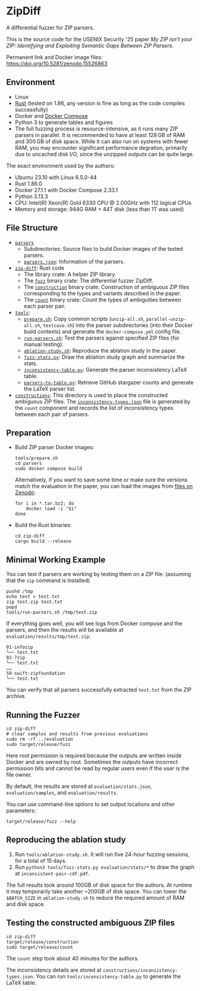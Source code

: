 # ZipDiff

A differential fuzzer for ZIP parsers.

This is the source code for the USENIX Security '25 paper *My ZIP isn’t your ZIP: Identifying and Exploiting Semantic Gaps Between ZIP Parsers*.

Permanent link and Docker image files: https://doi.org/10.5281/zenodo.15526863

## Environment

-   Linux
-   [Rust](https://www.rust-lang.org/tools/install) (tested on 1.86, any version is fine as long as the code compiles successfully)
-   Docker and [Docker Compose](https://docs.docker.com/compose/install/)
-   Python 3 to generate tables and figures
-   The full fuzzing process is resource-intensive, as it runs many ZIP parsers in parallel. It is recommended to have at least 128 GB of RAM and 300 GB of disk space. While it can also run on systems with fewer RAM, you may encounter significant performance degration, primarily due to uncached disk I/O, since the unzipped outputs can be quite large.

The exact environment used by the authors:

-   Ubuntu 23.10 with Linux 6.5.0-44
-   Rust 1.86.0
-   Docker 27.1.1 with Docker Compose 2.33.1
-   Python 3.13.3
-   CPU: Intel(R) Xeon(R) Gold 6330 CPU @ 2.00GHz with 112 logical CPUs
-   Memory and storage: 944G RAM + 44T disk (less than 1T was used)

## File Structure

-   [`parsers`](./parsers)
    -   Subdirectories: Source files to build Docker images of the tested parsers.
    -   [`parsers.json`](./parsers/parsers.json): Information of the parsers.
-   [`zip-diff`](./zip-diff): Rust code
    -   The library crate: A helper ZIP library.
    -   The [`fuzz`](./zip-diff/src/fuzz) binary crate: The differential fuzzer ZipDiff.
    -   The [`construction`](./zip-diff/src/construction) binary crate: Construction of ambiguous ZIP files corresponding to the types and variants described in the paper.
    -   The [`count`](./zip-diff/src/count) binary crate: Count the types of ambiguities between each parser pair.
-   [`tools`](./tools):
    -   [`prepare.sh`](./tools/prepare.sh): Copy common scripts (`unzip-all.sh`, `parallel-unzip-all.sh`, `testcase.sh`) into the parser subdirectories (into their Docker build contexts) and generate the `docker-compose.yml` config file.
    -   [`run-parsers.sh`](./tools/run-parsers.sh): Test the parsers against specified ZIP files (for manual testing).
    -   [`ablation-study.sh`](./tools/ablation-study.sh): Reproduce the ablation study in the paper.
    -   [`fuzz-stats.py`](./tools/fuzz-stats.py): Draw the ablation study graph and summarize the stats.
    -   [`inconsistency-table.py`](./tools/inconsistency-table.py): Generate the parser inconsistency LaTeX table.
    -   [`parsers-to-table.py`](./tools/parsers-to-table.py): Retrieve GitHub stargazer counts and generate the LaTeX parser list.
-   [`constructions`](./constructions): This directory is used to place the constructed ambiguous ZIP files. The [`inconsistency-types.json`](./constructions/inconsistency-types.json) file is generated by the `count` component and records the list of inconsistency types between each pair of parsers.

## Preparation

-   Build ZIP parser Docker images:

    ```console
    tools/prepare.sh
    cd parsers
    sudo docker compose build
    ```

    Alternatively, if you want to save some time or make sure the versions match the evaluation in the paper, you can load the images from [files on Zenodo](https://doi.org/10.5281/zenodo.15526863):

    ```console
    for i in *.tar.bz2; do
        docker load -i "$i"
    done
    ```

-   Build the Rust binaries:

    ```console
    cd zip-diff
    cargo build --release
    ```

## Minimal Working Example

You can test if parsers are working by testing them on a ZIP file: (assuming that the `zip` command is installed)

```console
pushd /tmp
echo test > test.txt
zip test.zip test.txt
popd
tools/run-parsers.sh /tmp/test.zip
```

If everything goes well, you will see logs from Docker compose and the parsers, and then the results will be available at `evaluation/results/tmp/test.zip`:

```
01-infozip
└── test.txt
02-7zip
└── test.txt
……
50-swift-zipfoundation
└── test.txt
```

You can verify that all parsers successfully extracted `test.txt` from the ZIP archive.

## Running the Fuzzer

```console
cd zip-diff
# clear samples and results from previous evaluations
sudo rm -rf ../evaluation
sudo target/release/fuzz
```

Here root permission is required because the outputs are written inside Docker and are owned by root. Sometimes the outputs have incorrect permission bits and cannot be read by regular users even if the user is the file owner.

By default, the results are stored at `evaluation/stats.json`, `evaluation/samples`, and `evaluation/results`.

You can use command-line options to set output locations and other parameters:

```console
target/release/fuzz --help
```

## Reproducing the ablation study

1.  Run `tools/ablation-study.sh`. It will run five 24-hour fuzzing sessions, for a total of 15 days.
2.  Run `python3 tools/fuzz-stats.py evaluation/stats/*` to draw the graph at `inconsistent-pair-cdf.pdf`.

The full results took around 100GB of disk space for the authors. At runtime it may temporarily take another ~200GB of disk space. You can lower the `$BATCH_SIZE` in `ablation-study.sh` to reduce the required amount of RAM and disk space.

## Testing the constructed ambiguous ZIP files

```console
cd zip-diff
target/release/construction
sudo target/release/count
```

The `count` step took about 40 minutes for the authors.

The inconsistency details are stored at `constructions/inconsistency-types.json`. You can run `tools/inconsistency-table.py` to generate the LaTeX table.

